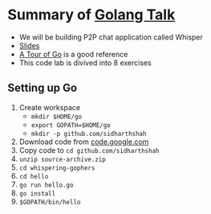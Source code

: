 # Summary of [Golang Talk](https://www.meetup.com/Mumbai-GoLang-Meetup/events/237780164/?comment_table_id=250951560&comment_table_name=reply)

- We will be building P2P chat application called Whisper
- [Slides](https://talks.golang.org/2017/state-of-go.slide#2)
- [A Tour of Go](https://tour.golang.org/welcome/1) is a good reference 
- This code lab is divived into 8 exercises

## Setting up Go

1. Create workspace
	- `mkdir $HOME/go`
	- `export GOPATH=$HOME/go`
	- `mkdir -p github.com/sidharthshah`
2. Download code from [code.google.com](https://code.google.com/archive/p/whispering-gophers/source/default/source)
3. Copy code to `cd github.com/sidharthshah`
4. `unzip source-archive.zip`
5. `cd whispering-gophers`
6. `cd hello`
7. `go run hello.go`
8. `go install`
9. `$GOPATH/bin/hello`